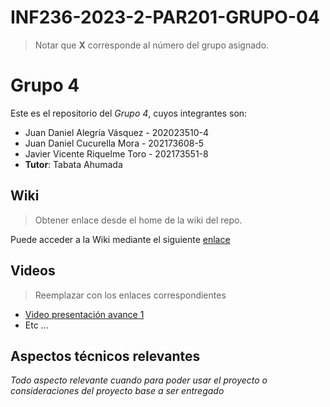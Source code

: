 # INF236-2023-2-PAR201-GRUPO-04
> Notar que **X** corresponde al número del grupo asignado.

# Grupo 4

Este es el repositorio del *Grupo 4*, cuyos integrantes son:

* Juan Daniel Alegría Vásquez - 202023510-4
* Juan Daniel Cucurella Mora - 202173608-5
* Javier Vicente Riquelme Toro - 202173551-8
* **Tutor**: Tabata Ahumada 

## Wiki

> Obtener enlace desde el home de la wiki del repo.

Puede acceder a la Wiki mediante el siguiente [enlace](https://github.com/Tabby2109/INF236-2023-2-PAR201-GRUPO-04/wiki)

## Videos

> Reemplazar con los enlaces correspondientes

* [Video presentación avance 1](https://www.youtube.com/watch?v=wlA6KKqgYtM&ab_channel=JavierRiquemet)
* Etc ...

## Aspectos técnicos relevantes

_Todo aspecto relevante cuando para poder usar el proyecto o consideraciones del proyecto base a ser entregado_
